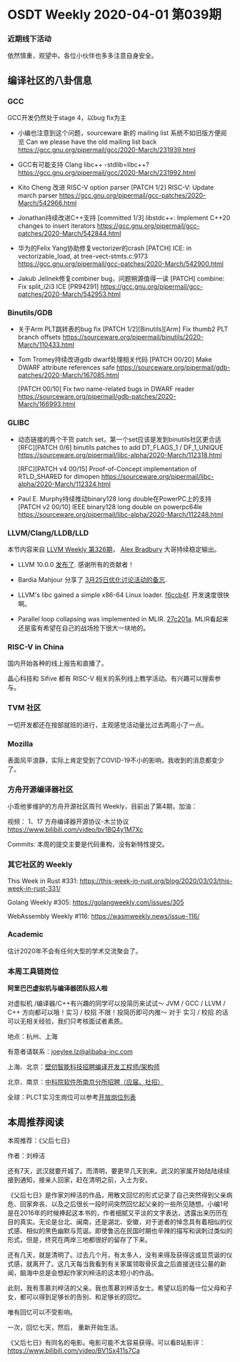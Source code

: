 # OSDT Weekly 2020-04-01 第039期

### 近期线下活动

依然慎重，观望中。各位小伙伴也多多注意自身安全。

## 编译社区的八卦信息

### GCC

GCC开发仍然处于stage 4，以bug fix为主

- 小编也注意到这个问题，sourceware 新的 mailing list 系统不如旧版方便阅览
  Can we please have the old mailing list back
  https://gcc.gnu.org/pipermail/gcc/2020-March/231939.html

- GCC有可能支持 Clang libc++
  -stdlib=libc++?
  https://gcc.gnu.org/pipermail/gcc/2020-March/231992.html

- Kito Cheng 改进 RISC-V option parser
  [PATCH 1/2] RISC-V: Update march parser
  https://gcc.gnu.org/pipermail/gcc-patches/2020-March/542966.html

- Jonathan持续改进C++支持
  [committed 1/3] libstdc++: Implement C++20 changes to insert iterators
  https://gcc.gnu.org/pipermail/gcc-patches/2020-March/542844.html

- 华为的Felix Yang协助修复vectorizer的crash
  [PATCH] ICE: in vectorizable_load, at tree-vect-stmts.c:9173
  https://gcc.gnu.org/pipermail/gcc-patches/2020-March/542900.html

- Jakub Jelinek修复combiner bug，问题朔源值得一读
  [PATCH] combine: Fix split_i2i3 ICE [PR94291]
  https://gcc.gnu.org/pipermail/gcc-patches/2020-March/542953.html


### Binutils/GDB

- 关于Arm PLT跳转表的bug fix
  [PATCH 1/2][Binutils][Arm] Fix thumb2 PLT branch offsets
  https://sourceware.org/pipermail/binutils/2020-March/110433.html

- Tom Tromey持续改进gdb dwarf处理相关代码
  [PATCH 00/20] Make DWARF attribute references safe
  https://sourceware.org/pipermail/gdb-patches/2020-March/167085.html

  [PATCH 00/10] Fix two name-related bugs in DWARF reader
  https://sourceware.org/pipermail/gdb-patches/2020-March/166993.html

### GLIBC

- 动态链接的两个干货 patch set，第一个set应该是发到binutils社区更合适
  [RFC][PATCH 0/6] binutils patches to add DT_FLAGS_1 / DF_1_UNIQUE
  https://sourceware.org/pipermail/libc-alpha/2020-March/112318.html

  [RFC][PATCH v4 00/15] Proof-of-Concept implementation of RTLD_SHARED for dlmopen
  https://sourceware.org/pipermail/libc-alpha/2020-March/112324.html

- Paul E. Murphy持续推动binary128 long double在PowerPC上的支持
  [PATCH v2 00/10] IEEE binary128 long double on powerpc64le
  https://sourceware.org/pipermail/libc-alpha/2020-March/112248.html


### LLVM/Clang/LLDB/LLD

本节内容来自 [LLVM Weekly 第326期](http://llvmweekly.org/issue/326)，
[Alex Bradbury](https://www.linkedin.com/in/alex-bradbury/) 大哥持续稳定输出。

- LLVM 10.0.0 [发布了](http://lists.llvm.org/pipermail/llvm-dev/2020-March/140233.html).
感谢所有的贡献者！

- Bardia Mahjour 分享了 [3月25日优化讨论活动的备忘](http://lists.llvm.org/pipermail/llvm-dev/2020-March/140283.html).

- LLVM's libc gained a simple x86-64 Linux loader.
[f6ccb4f](https://reviews.llvm.org/rGf6ccb4fef24).
开发速度很快啊。

- Parallel loop collapsing was implemented in MLIR.
[27c201a](https://reviews.llvm.org/rG27c201aa1d9).
MLIR看起来还是蛮有希望在自己的战场抢下很大一块地的。

### RISC-V in China

国内开始各种的线上报告和直播了。

晶心科技和 Sifive 都有 RISC-V 相关的系列线上教学活动。有兴趣可以搜索参与。

### TVM 社区

一切开发都还在按部就班的进行，主观感觉活动量比过去两周小了一点。

### Mozilla

表面风平浪静，实际上肯定受到了COVID-19不小的影响，我收到的消息都变少了。

### 方舟开源编译器社区

小乖他爹维护的方舟开源社区周刊 Weekly，目前出了第4期，加油：

视频：
1、17 方舟编译器开源协议-木兰协议
https://www.bilibili.com/video/bv1BQ4y1M7Xc

Commits:
本周的提交主要是代码重构，没有新特性提交。

### 其它社区的 Weekly

This Week in Rust #331:
https://this-week-in-rust.org/blog/2020/03/03/this-week-in-rust-331/

Golang Weekly #305:
https://golangweekly.com/issues/305

WebAssembly Weekly #116:
https://wasmweekly.news/issue-116/

### Academic

估计2020年不会有任何大型的学术交流聚会了。

### 本周工具链岗位

**阿里巴巴虚拟机与编译器团队招人啦**

对虚拟机 /编译器/C++有兴趣的同学可以投简历来试试～ JVM / GCC / LLVM / C++ 方向都可以哦！实习 / 校招 不限！投简历即可内推～ 对于 实习 / 校招 的话可以无相关经验，我们只考核面试者素质。

地点：杭州、上海

有意者请联系：joeylee.lz@alibaba-inc.com

上海、北京：[壁仞智能科技招聘编译开发工程师/架构师](https://mp.weixin.qq.com/s/F6maenedYdtb9GZuKq0p0w)

北京、南京：[中科院软件所南京分所招聘（应届、社招）](https://mp.weixin.qq.com/s/wmKd6WppQ2baYqkNYHrTJg)

全球：PLCT实习生岗位可以参考[开放岗位列表](https://github.com/isrc-cas/PLCT-Weekly/blob/master/open-positions.md)

## 本周推荐阅读

本周推荐：《父后七日》

作者：刘梓洁

还有7天，武汉就要开城了。而清明，要更早几天到来。武汉的家属开始陆陆续续接到通知，接亲人回家，赶在清明之前，入土为安。

《父后七日》是作家刘梓洁的作品，用散文回忆的形式记录了自己突然得到父亲病危、回家奔丧、以及之后很长一段时间突然回忆起父亲的一些所见随想。小编1号是在2016年的时候捧起这本书的，作者细腻又平淡的文字表达，透露出来历历在目的真实。无论是台北、闽南，还是湖北、安徽，对于逝者的悼念具有着相似的仪式感、相似的黑色幽默与荒诞。即使鲁迅在民国时期也辛辣的描写和讽刺过类似的形式，但是，终究在两岸三地都很好的留存了下来。

还有几天，就是清明了。过去几个月，有太多人，没有来得及获得这或显荒诞的仪式感，就离开了。这几天每当我看到有关家属领取骨灰盒之后直接送往公墓的新闻，脑海中总是会想起作家刘梓洁的这本短小的作品。

此刻，我有羡慕刘梓洁的父亲。我也羡慕刘梓洁女士。希望以后的每一位父母和子女，都可以得到足够长的告别、和足够长的回忆。

唯有回忆可以不受影响。

一次，回忆七天，然后，
重新开始生活。

《父后七日》有同名的电影。电影可能不太容易获得。可以看B站影评：
https://www.bilibili.com/video/BV1Sx411s7Ca
